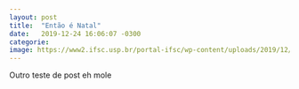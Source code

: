 ```yaml
---
layout: post
title:  "Então é Natal"
date:   2019-12-24 16:06:07 -0300
categorie: 
image: https://www2.ifsc.usp.br/portal-ifsc/wp-content/uploads/2019/12/feliz-natal.jpg
---
```

Outro teste de post eh mole
